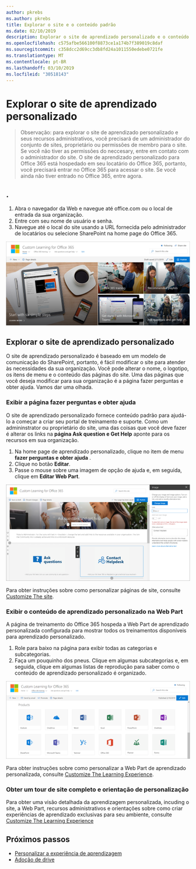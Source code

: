 ```yaml
---
author: pkrebs
ms.author: pkrebs
title: Explorar o site e o conteúdo padrão
ms.date: 02/10/2019
description: Explorar o site de aprendizado personalizado e o conteúdo padrão
ms.openlocfilehash: c575afbe566100f8873ce1a174b7f389019c8daf
ms.sourcegitcommit: c358dcc2d69cc3db8fd24a1011550edebe0721fe
ms.translationtype: MT
ms.contentlocale: pt-BR
ms.lasthandoff: 03/10/2019
ms.locfileid: "30518143"
---
```

# <a name="explore-the-custom-learning-site"></a>Explorar o site de aprendizado personalizado

> Observação: para explorar o site de aprendizado personalizado e seus recursos administrativos, você precisará de um administrador do conjunto de sites, proprietário ou permissões de membro para o site. Se você não tiver as permissões do neccesary, entre em contato com o administrador do site. O site de aprendizado personalizado para Office 365 está hospedado em seu locatário do Office 365, portanto, você precisará entrar no Office 365 para acessar o site. Se você ainda não tiver entrado no Office 365, entre agora. 

## <a name="sign-in-to-office-365"></a>. 

1.  Abra o navegador da Web e navegue até office.com ou o local de entrada da sua organização. 
2.  Entre com seu nome de usuário e senha.
3.  Navegue até o local do site usando a URL fornecida pelo administrador de locatários ou selecione SharePoint na home page do Office 365. 

![CG-Introducing. png](media/cg-introducing.png)

## <a name="explore-the-custom-learning-site"></a>Explorar o site de aprendizado personalizado

O site de aprendizado personalizado é baseado em um modelo de comunicação do SharePoint, portanto, é fácil modificar o site para atender às necessidades da sua organização. Você pode alterar o nome, o logotipo, os itens de menu e o conteúdo das páginas do site. Uma das páginas que você deseja modificar para sua organização é a página fazer perguntas e obter ajuda. Vamos dar uma olhada.

### <a name="view-the-ask-questions-and-get-help-page"></a>Exibir a página fazer perguntas e obter ajuda

O site de aprendizado personalizado fornece conteúdo padrão para ajudá-lo a começar a criar seu portal de treinamento e suporte. Como um admininstrator ou proprietário do site, uma das coisas que você deve fazer é alterar os links na **página Ask question e Get Help** aponte para os recursos em sua organização. 

1.  Na home page de aprendizado personalizado, clique no item de menu **fazer perguntas e obter ajuda** .
2.  Clique no botão **Editar**.
3.  Passe o mouse sobre uma imagem de opção de ajuda e, em seguida, clique em **Editar Web Part**.

![CG-edithelp. png](media/cg-edithelp.png)

Para obter instruções sobre como personalizar páginas de site, consulte [Customize The site](custom_edithelp.md).

### <a name="view-the-custom-learning-content-in-the-web-part"></a>Exibir o conteúdo de aprendizado personalizado na Web Part
A página de treinamento do Office 365 hospeda a Web Part de aprendizado personalizada configurada para mostrar todos os treinamentos disponíveis para aprendizado personalizado. 

1. Role para baixo na página para exibir todas as categorias e subcategorias.
2. Faça um pouquinho dos pneus. Clique em algumas subcategorias e, em seguida, clique em algumas listas de reprodução para saber como o conteúdo de aprendizado personalizado é organizado. 

![CG-gotoall. png](media/cg-gotoall.png)

Para obter instruções sobre como personalizar a Web Part de aprendizado personalizada, consulte [Customize The Learning Experience](custom_overview.md).

### <a name="get-a-complete-site-tour-and-customization-guidance"></a>Obter um tour de site completo e orientação de personalização
Para obter uma visão detalhada da aprendizagem personalizada, incuding o site, a Web Part, recursos administrativos e orientações sobre como criar experiências de aprendizado exclusivas para seu ambiente, consulte [Customize The Learning Experience](custom_overview.md)

## <a name="next-steps"></a>Próximos passos
- [Personalizar a experiência de aprendizagem](custom_overview.md)
- [Adoção de drive](driveadoption.md) 
